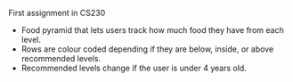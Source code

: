 First assignment in CS230

* Food pyramid that lets users track how much food they have from each level.
* Rows are colour coded depending if they are below, inside, or above recommended levels.
* Recommended levels change if the user is under 4 years old.
